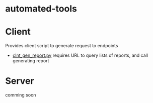 # automated-tools

# Client
 Provides client script to generate request to endpoints
 * [clnt_gen_report.py](client/clnt_gen_report.py)
   requires URL to query lists of reports, and call generating report
# Server 
 comming soon
